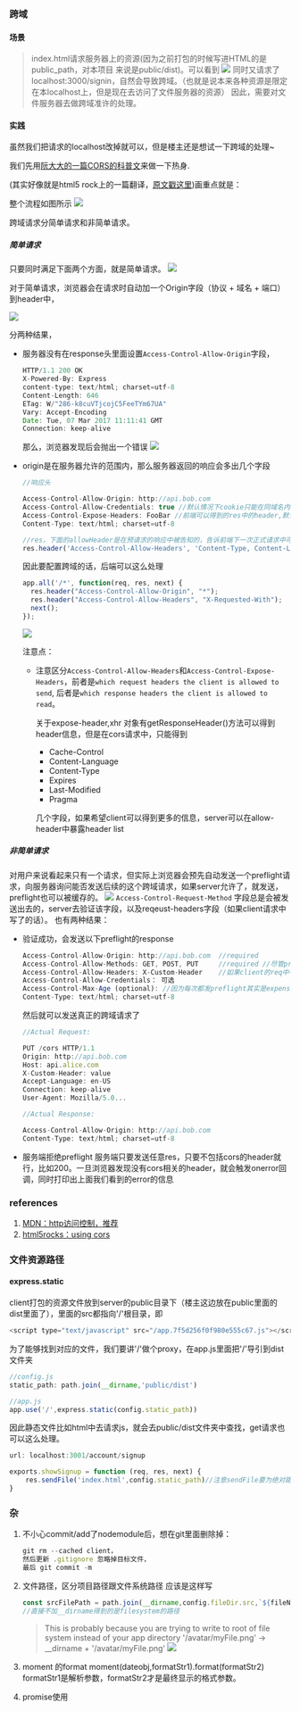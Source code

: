 ### 跨域

#### 场景
>index.html请求服务器上的资源(因为之前打包的时候写进HTML的是public_path，对本项目
来说是public/dist)。可以看到
![](http://i1.piimg.com/567571/eccfb103d64cbe72.png)
同时又请求了localhost:3000/signin，自然会导致跨域。（也就是说本来各种资源是限定在本localhost上，但是现在去访问了文件服务器的资源）
因此，需要对文件服务器去做跨域准许的处理。

#### 实践

虽然我们把请求的localhost改掉就可以，但是楼主还是想试一下跨域的处理~

我们先用[阮大大的一篇CORS的科普文](http://www.ruanyifeng.com/blog/2016/04/cors.html)来做一下热身.

(其实好像就是html5 rock上的一篇翻译，[原文戳这里](https://www.html5rocks.com/en/tutorials/cors/))画重点就是：

整个流程如图所示
![](http://p1.bpimg.com/567571/dd07feac072bb857.png)

跨域请求分简单请求和非简单请求。

##### 简单请求

只要同时满足下面两个方面，就是简单请求。
![](http://i1.piimg.com/567571/d72f834bcad41cd7.png)


对于简单请求，浏览器会在请求时自动加一个Origin字段（协议 + 域名 + 端口）到header中，

![](http://p1.bpimg.com/567571/28c400b17c1bd992.png)

分两种结果，

- 服务器没有在response头里面设置`Access-Control-Allow-Origin`字段，
    ```javascript
    HTTP/1.1 200 OK
    X-Powered-By: Express
    content-type: text/html; charset=utf-8
    Content-Length: 646
    ETag: W/"286-k8cuVTjcojC5FeeTYm67UA"
    Vary: Accept-Encoding
    Date: Tue, 07 Mar 2017 11:11:41 GMT
    Connection: keep-alive
    ```

    那么，浏览器发现后会抛出一个错误
![](http://p1.bpimg.com/567571/f9f9e08baab3f847.png)
- origin是在服务器允许的范围内，那么服务器返回的响应会多出几个字段
    
    ```javascript
    //响应头

    Access-Control-Allow-Origin: http://api.bob.com
    Access-Control-Allow-Credentials: true //默认情况下cookie只能在同域名内被共有，因此跨域请求是得不到Cookies。设置true表明响应是否可以被得到：是否可以随着请求发送，还是忽略header，以及
    Access-Control-Expose-Headers: FooBar //前端可以得到的res中的header,默认只有几个选项（正式请求的res）
    Content-Type: text/html; charset=utf-8
  
    //res，下面的allowHeader是在预请求的响应中被告知的，告诉前端下一次正式请求中可以有的header有哪些（包括自定义的），在预请求的res中指定
    res.header('Access-Control-Allow-Headers', 'Content-Type, Content-Length, Authorization, Accept, X-Requested-With , yourHeaderFeild');//允许前台访问到的header字段
    ```
    因此要配置跨域的话，后端可以这么处理

    ```javascript
    app.all('/*', function(req, res, next) {
      res.header("Access-Control-Allow-Origin", "*");
      res.header("Access-Control-Allow-Headers", "X-Requested-With");
      next();
    });
    ```
    ![](http://p1.bpimg.com/567571/fa3db7fa0ab586f2.png)
    
    注意点：
    
    - 注意区分`Access-Control-Allow-Headers`和`Access-Control-Expose-Headers`，前者是`which request headers the client is allowed to send`,
    后者是`which response headers the client is allowed to read`。
    
        关于expose-header,xhr 对象有getResponseHeader()方法可以得到header信息，但是在cors请求中，只能得到
        
        - Cache-Control
        - Content-Language
        - Content-Type
        - Expires
        - Last-Modified
        - Pragma 
        
        几个字段，如果希望client可以得到更多的信息，server可以在allow-header中暴露header list
  
##### 非简单请求
对用户来说看起来只有一个请求，但实际上浏览器会预先自动发送一个preflight请求，向服务器询问能否发送后续的这个跨域请求，如果server允许了，就发送，preflight也可以被缓存的。
![](http://i1.piimg.com/567571/824cab5ca1b4b0aa.png)
`Access-Control-Request-Method` 字段总是会被发送出去的，server去验证该字段，以及reqeust-headers字段（如果client请求中写了的话）。
也有两种结果：

- 验证成功，会发送以下preflight的response

    ```javascript
    Access-Control-Allow-Origin: http://api.bob.com  //required
    Access-Control-Allow-Methods: GET, POST, PUT     //required //尽管preflight的req中可能只请求了一个method,但是res中可以有多个，方便preflight的cache,可以接受多种类型的请求
    Access-Control-Allow-Headers: X-Custom-Header    //如果client的req中有这部分请求，则required，以逗号分隔的列表，包括的可以不仅仅是preflight的req中请求的header
    Access-Control-Allow-Credentials： 可选
    Access-Control-Max-Age (optional): //因为每次都发preflight其实是expensive的..因此可以设置cache的时间
    Content-Type: text/html; charset=utf-8
    ```
    然后就可以发送真正的跨域请求了
    
    ```javascript
    //Actual Request:
    
    PUT /cors HTTP/1.1
    Origin: http://api.bob.com
    Host: api.alice.com
    X-Custom-Header: value
    Accept-Language: en-US
    Connection: keep-alive
    User-Agent: Mozilla/5.0...
    
    //Actual Response:
    
    Access-Control-Allow-Origin: http://api.bob.com
    Content-Type: text/html; charset=utf-8
    ```
- 服务端拒绝preflight
服务端只要发送任意res，只要不包括cors的header就行，比如200。一旦浏览器发现没有cors相关的header，就会触发onerror回调，同时打印出上面我们看到的error的信息

### references

1. [MDN：http访问控制，推荐](https://developer.mozilla.org/zh-CN/docs/Web/HTTP/Access_control_CORS)
2. [html5rocks：using cors](https://www.html5rocks.com/en/tutorials/cors/)

### 文件资源路径

#### express.static
client打包的资源文件放到server的public目录下（楼主这边放在public里面的dist里面了），里面的src都指向'/'根目录，即

```javascript
<script type="text/javascript" src="/app.7f5d256f0f980e555c67.js"></script>
```

为了能够找到对应的文件，我们要讲'/'做个proxy，在app.js里面把'/'导引到dist文件夹

```javascript
//config.js
static_path: path.join(__dirname,'public/dist')

//app.js
app.use('/',express.static(config.static_path))
```
因此静态文件比如html中去请求js，就会去public/dist文件夹中查找，get请求也可以这么处理。

```javascript
url: localhost:3001/account/signup

exports.showSignup = function (req, res, next) {
    res.sendFile('index.html',config.static_path)//注意sendFile要为绝对路径，或者要设置root
}
```

### 杂
1. 不小心commit/add了nodemodule后，想在git里面删除掉：
    ```javascript
    git rm --cached client，
    然后更新 .gitignore 忽略掉目标文件，
    最后 git commit -m 
    ```
2. 文件路径，区分项目路径跟文件系统路径
应该是这样写

    ```javascript
    const srcFilePath = path.join(__dirname,config.fileDir.src,`${fileName}.md`);
    //直接不加__dirname得到的是filesystem的路径
    ```
    >This is probably because you are trying to write to root of file system instead of your app directory '/avatar/myFile.png' -> __dirname + '/avatar/myFile.png'
![](http://i1.piimg.com/567571/5f5f0ca5df81e0ed.png)

3. moment 的format
moment(dateobj,formatStr1).format(formatStr2)
formatStr1是解析参数，formatStr2才是最终显示的格式参数。

4. promise使用
